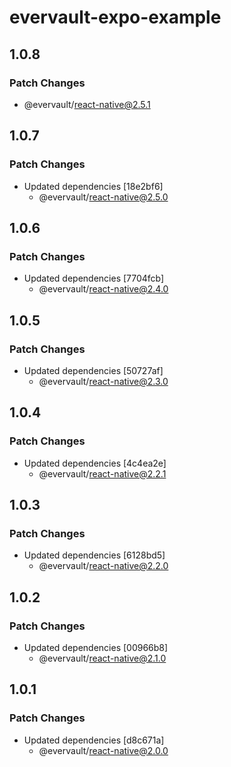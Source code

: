# evervault-expo-example

## 1.0.8

### Patch Changes

- @evervault/react-native@2.5.1

## 1.0.7

### Patch Changes

- Updated dependencies [18e2bf6]
  - @evervault/react-native@2.5.0

## 1.0.6

### Patch Changes

- Updated dependencies [7704fcb]
  - @evervault/react-native@2.4.0

## 1.0.5

### Patch Changes

- Updated dependencies [50727af]
  - @evervault/react-native@2.3.0

## 1.0.4

### Patch Changes

- Updated dependencies [4c4ea2e]
  - @evervault/react-native@2.2.1

## 1.0.3

### Patch Changes

- Updated dependencies [6128bd5]
  - @evervault/react-native@2.2.0

## 1.0.2

### Patch Changes

- Updated dependencies [00966b8]
  - @evervault/react-native@2.1.0

## 1.0.1

### Patch Changes

- Updated dependencies [d8c671a]
  - @evervault/react-native@2.0.0
